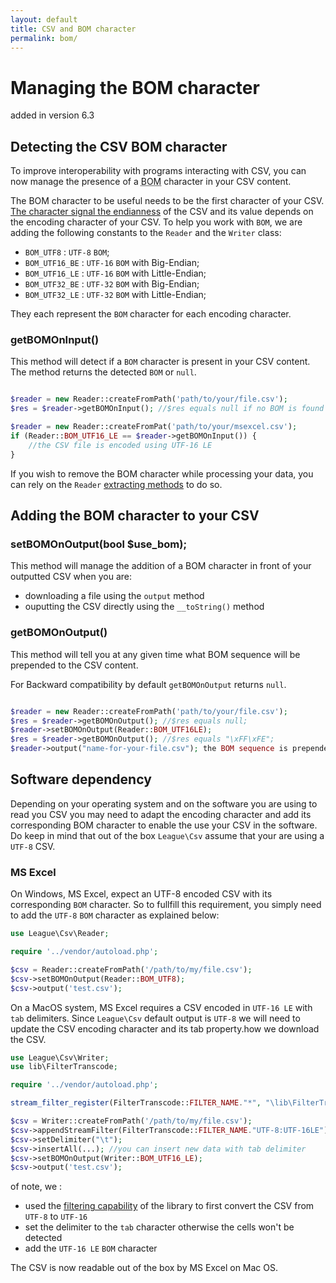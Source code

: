 ```yaml
---
layout: default
title: CSV and BOM character
permalink: bom/
---
```


# Managing the BOM character

<p class="message-notice">added in version 6.3</p>

## Detecting the CSV BOM character

To improve interoperability with programs interacting with CSV, you can now manage the presence of a <abbr title="Byte Order Mark">BOM</abbr> character in your CSV content.

The BOM character to be useful needs to be the first character of your CSV. <a href="http://en.wikipedia.org/wiki/Endianness" target="_blank">The character signal the endianness</a> of the CSV and its value depends on the encoding character of your CSV. To help you work with `BOM`, we are adding the following constants to the `Reader` and the `Writer` class:

* `BOM_UTF8` : `UTF-8` `BOM`;
* `BOM_UTF16_BE` : `UTF-16` `BOM` with Big-Endian;
* `BOM_UTF16_LE` : `UTF-16` `BOM` with Little-Endian;
* `BOM_UTF32_BE` : `UTF-32` `BOM` with Big-Endian;
* `BOM_UTF32_LE` : `UTF-32` `BOM` with Little-Endian;

They each represent the `BOM` character for each encoding character.

### getBOMOnInput()

This method will detect if a `BOM` character is present in your CSV content. The method returns the detected `BOM` or `null`.

~~~php

$reader = new Reader::createFromPath('path/to/your/file.csv');
$res = $reader->getBOMOnInput(); //$res equals null if no BOM is found

$reader = new Reader::createFromPat('path/to/your/msexcel.csv');
if (Reader::BOM_UTF16_LE == $reader->getBOMOnInput()) {
	//the CSV file is encoded using UTF-16 LE
}
~~~

If you wish to remove the BOM character while processing your data, you can rely on the `Reader` [extracting methods](/reading) to do so.

## Adding the BOM character to your CSV


### setBOMOnOutput(bool $use_bom);

This method will manage the addition of a BOM character in front of your outputted CSV when you are:

- downloading a file using the `output` method
- ouputting the CSV directly using the `__toString()` method

### getBOMOnOutput()

This method will tell you at any given time what BOM sequence will be prepended to the CSV content.

<p class="message-info">For Backward compatibility by default <code>getBOMOnOutput</code> returns <code>null</code>.</p>

~~~php

$reader = new Reader::createFromPath('path/to/your/file.csv');
$res = $reader->getBOMOnOutput(); //$res equals null;
$reader->setBOMOnOutput(Reader::BOM_UTF16LE);
$res = $reader->getBOMOnOutput(); //$res equals "\xFF\xFE";
$reader->output("name-for-your-file.csv"); the BOM sequence is prepended to the CSV

~~~

## Software dependency

Depending on your operating system and on the software you are using to read you CSV you may need to adapt the encoding character and add its corresponding BOM character to enable the use your CSV in the software. Do keep in mind that out of the box `League\Csv` assume that your are using a `UTF-8` CSV.

### MS Excel

On Windows, MS Excel, expect an UTF-8 encoded CSV with its corresponding `BOM` character. So to fullfill this requirement, you simply need to add the `UTF-8` `BOM` character as explained below:

~~~php
use League\Csv\Reader;

require '../vendor/autoload.php';

$csv = Reader::createFromPath('/path/to/my/file.csv');
$csv->setBOMOnOutput(Reader::BOM_UTF8);
$csv->output('test.csv');

~~~

On a MacOS system, MS Excel requires a CSV encoded in `UTF-16 LE` with `tab` delimiters. Since `League\Csv` default output is `UTF-8` we will need to update the CSV encoding character and its tab property.how we download the CSV.

~~~php
use League\Csv\Writer;
use lib\FilterTranscode;

require '../vendor/autoload.php';

stream_filter_register(FilterTranscode::FILTER_NAME."*", "\lib\FilterTranscode");

$csv = Writer::createFromPath('/path/to/my/file.csv');
$csv->appendStreamFilter(FilterTranscode::FILTER_NAME."UTF-8:UTF-16LE");
$csv->setDelimiter("\t");
$csv->insertAll(...); //you can insert new data with tab delimiter
$csv->setBOMOnOutput(Writer::BOM_UTF16_LE);
$csv->output('test.csv');

~~~

of note, we :

- used the [filtering capability](/filtering) of the library to first convert the CSV from `UTF-8` to `UTF-16`
- set the delimiter to the `tab` character otherwise the cells won't be detected
- add the `UTF-16 LE` `BOM` character

The CSV is now readable out of the box by MS Excel on Mac OS.

